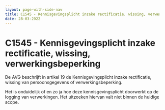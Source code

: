 ```yaml
---
layout: page-with-side-nav
title: C1545 - Kennisgevingsplicht inzake rectificatie, wissing, verwerkingsbeperking
date: 28-03-2022
---
```


# C1545 - Kennisgevingsplicht inzake rectificatie, wissing, verwerkingsbeperking

De AVG beschrijft in artikel 19 de Kennisgevingsplicht inzake rectificatie, wissing van persoonsgegevens of verwerkingsbeperking.

Het is onduidelijk of en zo ja hoe deze kennisgevingsplicht doorwerkt op de logging van verwerkingen. Het uitzoeken hiervan valt niet binnen de huidige scope.
